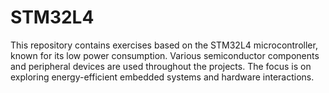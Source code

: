 # STM32L4
This repository contains exercises based on the STM32L4 microcontroller, known for its low power consumption. Various semiconductor components and peripheral devices are used throughout the projects. The focus is on exploring energy-efficient embedded systems and hardware interactions.
